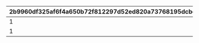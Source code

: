 |2b9960df325af6f4a650b72f812297d52ed820a73768195dcbda9d553af995e6|e0ac4a14e5fc30650d5d46fd0bf898ba4c39905617acd01336f6fd8da3f9f2d8|4804a8d8a77f4a05fbb9573a24b908dfce5628d289b375ad0256f834fc8e5382|904a11e89d43b5b73d11e2960eb6a214cd16f60ac4f04bee6dd738042cc948d5|cb684f178d7ff7882eee8586b58ee8c524bb3d2146f4e8420258846a0ee31236|318b552e4d0fd1a876e29bf8ac30c89ea7652c532b98be6ca8d005fa6cbf618a|4f9942983f94e5be95443ae52c23d16f886b92a4512dfb5f41efd23e7f2ffd40|1519078dba4adb41291aab8a97867a6fcfc2f146f5d8aef1d40ca427d11004de|c072de85d18cc7157e2c9c3c41434e6f34cf36aa41e41d08f811c16808f0d855|13e8038d312fbdb0b72d25236349be692211534f9267fd3feb51575584edad49|
| --- | --- | --- | --- | --- | --- | --- | --- | --- | --- |
|1|240|27008|114|27011|2024/02/25 14:59:59|240|1|27011|2023/08/15 15:00:00|
|1|240|27013|114|27011|2025/02/25 14:59:59|240|2|27011|2024/02/25 15:00:00|